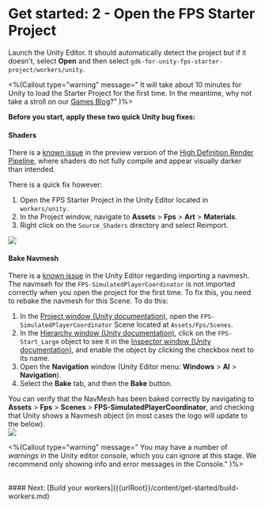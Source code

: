 # Get started: 2 - Open the FPS Starter Project

Launch the Unity Editor. It should automatically detect the project but if it doesn't, select **Open** and then select `gdk-for-unity-fps-starter-project/workers/unity`.

<%(Callout type="warning" message="
It will take about 10 minutes for Unity to load the Starter Project for the first time. In the meantime, 
why not take a stroll on our [Games Blog](https://improbable.io/games/blog)?" )%>

**Before you start, apply these two quick Unity bug fixes:**

#### Shaders
There is a [known issue]({{urlRoot}}/known-issues) in the preview version of the [High Definition Render Pipeline](https://blogs.unity3d.com/2018/03/16/the-high-definition-render-pipeline-focused-on-visual-quality/), where shaders do not fully compile and appear visually darker than intended.

There is a quick fix however:

1. Open the FPS Starter Project in the Unity Editor located in `workers/unity`.
1. In the Project window, navigate to **Assets** > **Fps** > **Art** > **Materials**.
1. Right click on the `Source_Shaders` directory and select Reimport.

<img src="{{assetRoot}}assets/shader-fix.png" style="margin: 0 auto; display: block;" />

#### Bake Navmesh
There is a [known issue]({{urlRoot}}/known-issues) in the Unity Editor regarding importing a navmesh. The navmseh for the `FPS-SimulatedPlayerCoordinator` is not imported correctly when you open the project for the first time. To fix this, you need to rebake the navmesh for this Scene. To do this:

1. In the [Project window (Unity documentation)](https://docs.unity3d.com/Manual/ProjectView.html), open the `FPS-SimulatedPlayerCoordinator` Scene located at `Assets/Fps/Scenes`.
1. In the [Hierarchy window (Unity documentation)](https://docs.unity3d.com/Manual/Hierarchy.html), click on the `FPS-Start_Large` object to see it in the [Inspector window (Unity documentation)](https://docs.unity3d.com/Manual/UsingTheInspector.html), and enable the object by clicking the checkbox next to its name.
1. Open the **Navigation** window (Unity Editor menu: **Windows** > **AI** > **Navigation**).
1. Select the **Bake** tab, and then the **Bake** button.

You can verify that the NavMesh has been baked correctly by navigating to **Assets** > **Fps** > **Scenes** > **FPS-SimulatedPlayerCoordinator**, and checking that Unity shows a Navmesh object (in most cases the logo will update to the below).
<img src="{{assetRoot}}assets/navmesh-fixed.png" style="margin: 0 auto; display: block;" />

<%(Callout type="warning" message="
You may have a number of _warnings_ in the Unity editor console, which you can ignore at this stage. We recommend only showing info and error messages in the Console." )%>

<br/>
#### Next: [Build your workers]({{urlRoot}}/content/get-started/build-workers.md)

